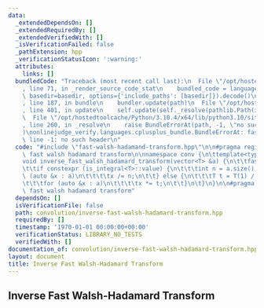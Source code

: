 ```yaml
---
data:
  _extendedDependsOn: []
  _extendedRequiredBy: []
  _extendedVerifiedWith: []
  _isVerificationFailed: false
  _pathExtension: hpp
  _verificationStatusIcon: ':warning:'
  attributes:
    links: []
  bundledCode: "Traceback (most recent call last):\n  File \"/opt/hostedtoolcache/Python/3.10.4/x64/lib/python3.10/site-packages/onlinejudge_verify/documentation/build.py\"\
    , line 71, in _render_source_code_stat\n    bundled_code = language.bundle(stat.path,\
    \ basedir=basedir, options={'include_paths': [basedir]}).decode()\n  File \"/opt/hostedtoolcache/Python/3.10.4/x64/lib/python3.10/site-packages/onlinejudge_verify/languages/cplusplus.py\"\
    , line 187, in bundle\n    bundler.update(path)\n  File \"/opt/hostedtoolcache/Python/3.10.4/x64/lib/python3.10/site-packages/onlinejudge_verify/languages/cplusplus_bundle.py\"\
    , line 401, in update\n    self.update(self._resolve(pathlib.Path(included), included_from=path))\n\
    \  File \"/opt/hostedtoolcache/Python/3.10.4/x64/lib/python3.10/site-packages/onlinejudge_verify/languages/cplusplus_bundle.py\"\
    , line 260, in _resolve\n    raise BundleErrorAt(path, -1, \"no such header\"\
    )\nonlinejudge_verify.languages.cplusplus_bundle.BundleErrorAt: fast-walsh-hadamand-transform.hpp:\
    \ line -1: no such header\n"
  code: "#include \"fast-walsh-hadamand-transform.hpp\"\n\n#pragma region inverse\
    \ fast walsh hadamard transform\n\nnamespace conv {\n\ttemplate<typename T>\n\t\
    void inverse_fast_walsh_hadamard_transform(vector<T> &a) {\n\t\tfast_walsh_hadamard_transform<T>(a);\n\
    \t\tif constexpr (is_integral<T>::value) {\n\t\t\tint n = a.size();\n\t\t\tfor\
    \ (auto &x : a)\n\t\t\t\tx /= n;\n\t\t} else {\n\t\t\tT t = T(1) / T(a.size());\n\
    \t\t\tfor (auto &x : a)\n\t\t\t\tx *= t;\n\t\t}\n\t}\n}\n\n#pragma endregion inverse\
    \ fast walsh hadamard transform"
  dependsOn: []
  isVerificationFile: false
  path: convolution/inverse-fast-walsh-hadamard-transform.hpp
  requiredBy: []
  timestamp: '1970-01-01 00:00:00+00:00'
  verificationStatus: LIBRARY_NO_TESTS
  verifiedWith: []
documentation_of: convolution/inverse-fast-walsh-hadamard-transform.hpp
layout: document
title: Inverse Fast Walsh-Hadamard Transform
---
```


## Inverse Fast Walsh-Hadamard Transform